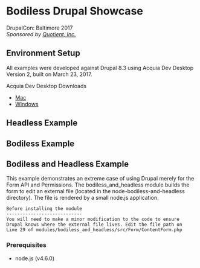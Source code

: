 # Bodiless Drupal Showcase  
DrupalCon: Baltimore 2017  
_Sponsored by [Quotient, Inc.](http://www.quotient-inc.com)_

## Environment Setup

All examples were developed against Drupal 8.3 using Acquia Dev Desktop Version 2, built on March 23, 2017.

Acquia Dev Desktop Downloads  
- [Mac](https://dev.acquia.com/sites/default/files/downloads/dev-desktop/AcquiaDevDesktop-2-2017-03-23.dmg)  
- [Windows](https://dev.acquia.com/sites/default/files/downloads/dev-desktop/AcquiaDevDesktop-2-2017-03-23.exe)  

## Headless Example

## Bodiless Example

## Bodiless and Headless Example

This example demonstrates an extreme case of using Drupal merely for the Form API and Permissions. The bodiless_and_headless module builds the form to edit an external file (located in the node-bodiless-and-headless directory). The file is rendered by a small node.js application.

```
Before installing the module
----------------------------
You will need to make a minor modification to the code to ensure
Drupal knows where the external file lives. Edit the file path on
Line 29 of modules/bodiless_and_headless/src/Form/ContentForm.php
```

### Prerequisites
- node.js (v4.6.0)

